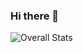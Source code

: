 ### Hi there 👋
![Overall Stats](https://github-readme-stats.vercel.app/api?username=fcesc-code&count_private=true&show_icons=true&hide=contribs)

<!--
**fcesc-code/fcesc-code** is a ✨ _special_ ✨ repository because its `README.md` (this file) appears on your GitHub profile.

Here are some ideas to get you started:

- 🔭 I’m currently working on ...
- 🌱 I’m currently learning ...
- 👯 I’m looking to collaborate on ...
- 🤔 I’m looking for help with ...
- 💬 Ask me about ...
- 📫 How to reach me: ...
- 😄 Pronouns: ...
- ⚡ Fun fact: ...
-->
